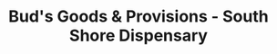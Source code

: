 ---
title: "Bud's Goods & Provisions - South Shore Dispensary"
url: /abington/buds-goods-und-provisions-south-shore-dispensary/
shop: Hanf
---
